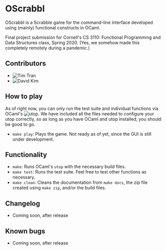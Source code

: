 # OScrabbl
OScrabbl is a Scrabble game for the command-line interface developed using (mainly) functional constructs in OCaml. 

Final project submission for Cornell's CS 3110: Functional Programming and Data Structures class, Spring 2020. (Yes, we somehow made this completely remotely during a pandemic.)

## Contributors
- ![Tim Tran](https://github.com/tacascer) 
- ![David Kim](https://github.com/TrueshotBarrage)

## How to play
As of right now, you can only run the test suite and individual functions via OCaml's ![utop](https://opam.ocaml.org/blog/about-utop/). We have included all the files needed to configure your utop correctly, so as long as you have OCaml and utop installed, you should be good to go.

- `make play`: Plays the game. Not ready as of yet, since the GUI is still under development.

## Functionality
- `make`: Runs OCaml's `utop` with the necessary build files.
- `make test`: Runs the test suite. Feel free to test other functions as necessary.
- `make clean`: Cleans the documentation from `make docs`, the zip file created using `make zip`, and/or the build files. 

## Changelog
- Coming soon, after release

## Known bugs
- Coming soon, after release
